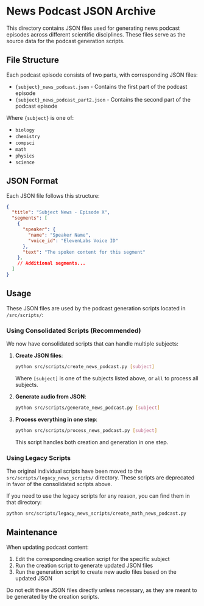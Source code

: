 # News Podcast JSON Archive

This directory contains JSON files used for generating news podcast episodes across different scientific disciplines. These files serve as the source data for the podcast generation scripts.

## File Structure

Each podcast episode consists of two parts, with corresponding JSON files:

- `{subject}_news_podcast.json` - Contains the first part of the podcast episode
- `{subject}_news_podcast_part2.json` - Contains the second part of the podcast episode

Where `{subject}` is one of:
- `biology`
- `chemistry`
- `compsci`
- `math`
- `physics`
- `science`

## JSON Format

Each JSON file follows this structure:

```json
{
  "title": "Subject News - Episode X",
  "segments": [
    {
      "speaker": {
        "name": "Speaker Name",
        "voice_id": "ElevenLabs Voice ID"
      },
      "text": "The spoken content for this segment"
    },
    // Additional segments...
  ]
}
```

## Usage

These JSON files are used by the podcast generation scripts located in `/src/scripts/`:

### Using Consolidated Scripts (Recommended)

We now have consolidated scripts that can handle multiple subjects:

1. **Create JSON files**: 
   ```bash
   python src/scripts/create_news_podcast.py [subject]
   ```
   Where `[subject]` is one of the subjects listed above, or `all` to process all subjects.

2. **Generate audio from JSON**:
   ```bash
   python src/scripts/generate_news_podcast.py [subject]
   ```

3. **Process everything in one step**:
   ```bash
   python src/scripts/process_news_podcast.py [subject]
   ```
   This script handles both creation and generation in one step.

### Using Legacy Scripts

The original individual scripts have been moved to the `src/scripts/legacy_news_scripts/` directory. These scripts are deprecated in favor of the consolidated scripts above.

If you need to use the legacy scripts for any reason, you can find them in that directory:

```bash
python src/scripts/legacy_news_scripts/create_math_news_podcast.py
```

## Maintenance

When updating podcast content:
1. Edit the corresponding creation script for the specific subject
2. Run the creation script to generate updated JSON files
3. Run the generation script to create new audio files based on the updated JSON

Do not edit these JSON files directly unless necessary, as they are meant to be generated by the creation scripts. 
